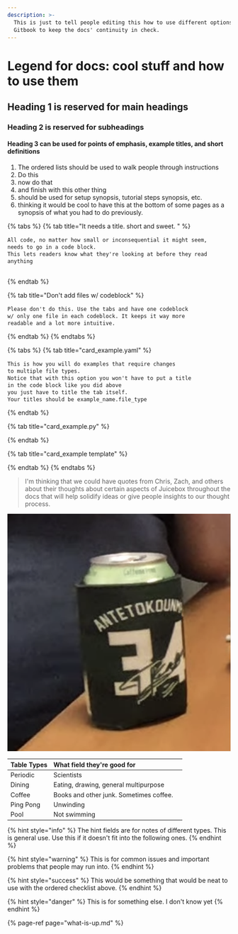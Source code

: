 ```yaml
---
description: >-
  This is just to tell people editing this how to use different options within
  Gitbook to keep the docs' continuity in check.
---
```


# Legend for docs: cool stuff and how to use them

## Heading 1 is reserved for main headings 

### Heading 2 is reserved for subheadings

#### Heading 3 can be used for points of emphasis, example titles, and short definitions

1. The ordered lists should be used to walk people through instructions
2. Do this
3. now do that
4. and finish with this other thing
5. should be used for setup synopsis, tutorial steps synopsis, etc. 
6. thinking it would be cool to have this at the bottom of some pages as a synopsis of what you had to do previously.

{% tabs %}
{% tab title="It needs a title. short and sweet. " %}
```text
All code, no matter how small or inconsequential it might seem,
needs to go in a code block.
This lets readers know what they're looking at before they read anything


```
{% endtab %}

{% tab title="Don\'t add files w/ codeblock" %}
```
Please don't do this. Use the tabs and have one codeblock 
w/ only one file in each codeblock. It keeps it way more 
readable and a lot more intuitive. 

```
{% endtab %}
{% endtabs %}

{% tabs %}
{% tab title="card\_example.yaml" %}
```text
This is how you will do examples that require changes
to multiple file types.
Notice that with this option you won't have to put a title
in the code block like you did above
you just have to title the tab itself.
Your titles should be example_name.file_type
```
{% endtab %}

{% tab title="card\_example.py" %}

{% endtab %}

{% tab title="card\_example template" %}

{% endtab %}
{% endtabs %}

> I'm thinking that we could have quotes from Chris, Zach, and others about their thoughts about certain aspects of Juicebox throughout the docs that will help solidify ideas or give people insights to our thought process.

![Pictures should have captions if they&apos;re pertinent. All images should be aligned center, which is default.](../.gitbook/assets/screen-shot-2019-10-17-at-2.56.26-pm.png)

| Table Types | What field they're good for |  |
| :--- | :--- | :--- |
| Periodic | Scientists |  |
| Dining | Eating, drawing, general multipurpose |  |
| Coffee | Books and other junk. Sometimes coffee. |  |
| Ping Pong | Unwinding |  |
| Pool | Not swimming |  |

{% hint style="info" %}
The hint fields are for notes of different types. This is general use. Use this if it doesn't fit into the following ones.
{% endhint %}

{% hint style="warning" %}
This is for common issues and important problems that people may run into.
{% endhint %}

{% hint style="success" %}
This would be something that would be neat to use with the ordered checklist above. 
{% endhint %}

{% hint style="danger" %}
This is for something else. I don't know yet
{% endhint %}

{% page-ref page="what-is-up.md" %}

